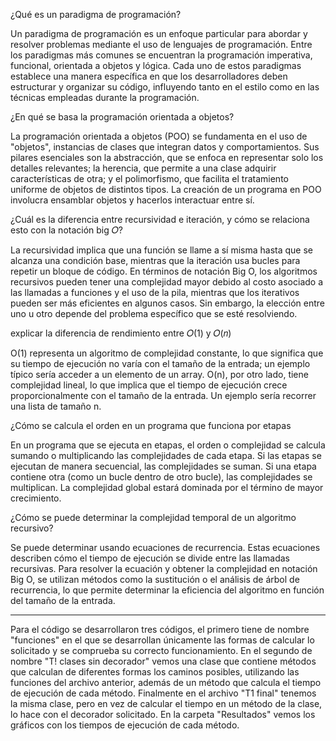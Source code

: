 ¿Qué es un paradigma de programación?

Un paradigma de programación es un enfoque particular para abordar y resolver problemas mediante el uso de lenguajes de programación. Entre los paradigmas más comunes se encuentran la programación imperativa, funcional, orientada a objetos y lógica. Cada uno de estos paradigmas establece una manera específica en que los desarrolladores deben estructurar y organizar su código, influyendo tanto en el estilo como en las técnicas empleadas durante la programación.

¿En qué se basa la programación orientada a objetos?

La programación orientada a objetos (POO) se fundamenta en el uso de "objetos", instancias de clases que integran datos y comportamientos. Sus pilares esenciales son la abstracción, que se enfoca en representar solo los detalles relevantes; la herencia, que permite a una clase adquirir características de otra; y el polimorfismo, que facilita el tratamiento uniforme de objetos de distintos tipos. La creación de un programa en POO involucra ensamblar objetos y hacerlos interactuar entre sí.

¿Cuál es la diferencia entre recursividad e iteración, y cómo se relaciona esto con la notación
big 𝑂?

La recursividad implica que una función se llame a sí misma hasta que se alcanza una condición base, mientras que la iteración usa bucles para repetir un bloque de código. En términos de notación Big O, los algoritmos recursivos pueden tener una complejidad mayor debido al costo asociado a las llamadas a funciones y el uso de la pila, mientras que los iterativos pueden ser más eficientes en algunos casos. Sin embargo, la elección entre uno u otro depende del problema específico que se esté resolviendo.

explicar la diferencia de rendimiento entre 𝑂(1) y 𝑂(𝑛)

O(1) representa un algoritmo de complejidad constante, lo que significa que su tiempo de ejecución no varía con el tamaño de la entrada; un ejemplo típico sería acceder a un elemento de un array. O(n), por otro lado, tiene complejidad lineal, lo que implica que el tiempo de ejecución crece proporcionalmente con el tamaño de la entrada. Un ejemplo sería recorrer una lista de tamaño n.

¿Cómo se calcula el orden en un programa que funciona por etapas

En un programa que se ejecuta en etapas, el orden o complejidad se calcula sumando o multiplicando las complejidades de cada etapa. Si las etapas se ejecutan de manera secuencial, las complejidades se suman. Si una etapa contiene otra (como un bucle dentro de otro bucle), las complejidades se multiplican. La complejidad global estará dominada por el término de mayor crecimiento.

¿Cómo se puede determinar la complejidad temporal de un algoritmo recursivo?

Se puede determinar usando ecuaciones de recurrencia. Estas ecuaciones describen cómo el tiempo de ejecución se divide entre las llamadas recursivas. Para resolver la ecuación y obtener la complejidad en notación Big O, se utilizan métodos como la sustitución o el análisis de árbol de recurrencia, lo que permite determinar la eficiencia del algoritmo en función del tamaño de la entrada.

-----------------------------------------------------------------------------------------------------------------------------

Para el código se desarrollaron tres códigos, el primero tiene de nombre "funciones" en el que se desarrollan únicamente las formas de calcular lo solicitado y se comprueba su correcto funcionamiento. En el segundo de nombre "T! clases sin decorador" vemos una clase que contiene métodos que calculan de diferentes formas los caminos posibles, utilizando las funciones del archivo anterior, además de un método que calcula el tiempo de ejecución de cada método. Finalmente en el archivo "T1 final" tenemos la misma clase, pero en vez de calcular el tiempo en un método de la clase, lo hace con el decorador solicitado. En la carpeta "Resultados" vemos los gráficos con los tiempos de ejecución de cada método.
